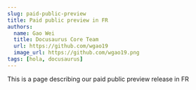 ```yaml
---
slug: paid-public-preview
title: Paid public preview in FR
authors:
  name: Gao Wei
  title: Docusaurus Core Team
  url: https://github.com/wgao19
  image_url: https://github.com/wgao19.png
tags: [hola, docusaurus]
---
```


This is a page describing our paid public preview release in FR
